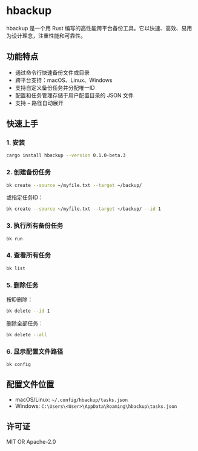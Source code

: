 # hbackup

hbackup 是一个用 Rust 编写的高性能跨平台备份工具。它以快速、高效、易用为设计理念，注重性能和可靠性。

## 功能特点

- 通过命令行快速备份文件或目录
- 跨平台支持：macOS、Linux、Windows
- 支持自定义备份任务并分配唯一ID
- 配置和任务管理存储于用户配置目录的 JSON 文件
- 支持 `~` 路径自动展开

## 快速上手

### 1. 安装

```sh
cargo install hbackup --version 0.1.0-beta.3
```

### 2. 创建备份任务

```sh
bk create --source ~/myfile.txt --target ~/backup/
```

或指定任务ID：

```sh
bk create --source ~/myfile.txt --target ~/backup/ --id 1
```

### 3. 执行所有备份任务

```sh
bk run
```

### 4. 查看所有任务

```sh
bk list
```

### 5. 删除任务

按ID删除：

```sh
bk delete --id 1
```

删除全部任务：

```sh
bk delete --all
```

### 6. 显示配置文件路径

```shell
bk config
```

## 配置文件位置

- macOS/Linux: `~/.config/hbackup/tasks.json`
- Windows: `C:\Users\<User>\AppData\Roaming\hbackup\tasks.json`

## 许可证

MIT OR Apache-2.0
